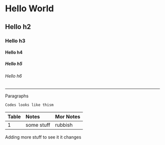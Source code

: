 # Hello World

## Hello h2 

### Hello h3 

#### Hello h4 

##### Hello h5 

###### Hello h6 

---

Paragraphs 

```
Codes looks like thism
```

|Table | Notes | Mor Notes|
|:---|:---|:---|
| 1 | some stuff | rubbish |

Adding more stuff to see it it changes 

